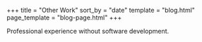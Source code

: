 +++
title = "Other Work"
sort_by = "date"
template = "blog.html"
page_template = "blog-page.html"
+++

Professional experience without software development.